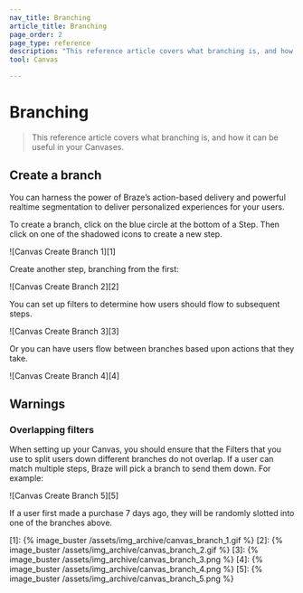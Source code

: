 ```yaml
---
nav_title: Branching
article_title: Branching
page_order: 2
page_type: reference
description: "This reference article covers what branching is, and how it can be useful in your Canvases."
tool: Canvas

---
```


# Branching

> This reference article covers what branching is, and how it can be useful in your Canvases.

## Create a branch

You can harness the power of Braze’s action-based delivery and powerful realtime segmentation to deliver personalized experiences for your users.

To create a branch, click on the blue circle at the bottom of a Step. Then click on one of the shadowed icons to create a new step.

![Canvas Create Branch 1][1]

Create another step, branching from the first:

![Canvas Create Branch 2][2]

You can set up filters to determine how users should flow to subsequent steps.

![Canvas Create Branch 3][3]

Or you can have users flow between branches based upon actions that they take.

![Canvas Create Branch 4][4]

## Warnings

### Overlapping filters

When setting up your Canvas, you should ensure that the Filters that you use to split users down different branches do not overlap. If a user can match multiple steps, Braze will pick a branch to send them down. For example:

![Canvas Create Branch 5][5]

If a user first made a purchase 7 days ago, they will be randomly slotted into one of the branches above.

[1]: {% image_buster /assets/img_archive/canvas_branch_1.gif %}
[2]: {% image_buster /assets/img_archive/canvas_branch_2.gif %}
[3]: {% image_buster /assets/img_archive/canvas_branch_3.png %}
[4]: {% image_buster /assets/img_archive/canvas_branch_4.png %}
[5]: {% image_buster /assets/img_archive/canvas_branch_5.png %}

